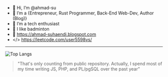 - 👋 Hi, I’m @ahmad-su
- 🌱 I’m a {Entrepreneur, Rust Programmer, Back-End Web-Dev, Author (Blog)}
- 💞️ I’m a tech enthusiast
- 🏸 I like badminton
- 👀 https://ahmad-suhaendi.blogspot.com
- </> https://leetcode.com/user5598vs/

---

![Top Langs](https://github-readme-stats.vercel.app/api/top-langs/?username=ahmad-su&layout=compact)
> "That's only counting from public repository. Actually, I spend most of my time writing JS, PHP, and PL/pgSQL over the past year"
<!---
ahmad-su/ahmad-su is a ✨ special ✨ repository because its `README.md` (this file) appears on your GitHub profile.
You can click the Preview link to take a look at your changes.
--->
